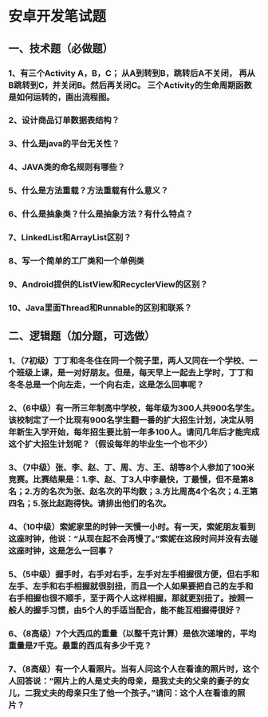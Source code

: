 # 安卓开发笔试题


## 一、技术题（必做题）

### 1、有三个Activity A，B，C； 从A到转到B，跳转后A不关闭， 再从 B跳转到C，并关闭B。然后再关闭C。 三个Activity的生命周期函数是如何运转的，画出流程图。

### 2、设计商品订单数据表结构？

### 3、什么是java的平台无关性？

### 4、JAVA类的命名规则有哪些？

### 5、什么是方法重载？方法重载有什么意义？

### 6、什么是抽象类？什么是抽象方法？有什么特点？

### 7、LinkedList和ArrayList区别？

### 8、写一个简单的工厂类和一个单例类 

### 9、Android提供的ListView和RecyclerView的区别？ 

### 10、Java里面Thread和Runnable的区别和联系？

## 二、逻辑题（加分题，可选做）

### 1、（7初级）丁丁和冬冬住在同一个院子里，两人又同在一个学校、一个班级上课，是一对好朋友。但是，每天早上一起去上学时，丁丁和冬冬总是一个向左走，一个向右走，这是怎么回事呢？

### 2、（6中级）有一所三年制高中学校，每年级为300人共900名学生。该校制定了一个比现有900名学生翻一番的扩大招生计划，决定从明年新生入学开始，每年招生要比前一年多100人。请问几年后才能完成这个扩大招生计划呢？（假设每年的毕业生一个也不少）

### 3、（7中级）张、李、赵、丁、周、方、王、胡等8个人参加了100米竞赛。比赛结果是：1.李、赵、丁3人中李最快，丁最慢，但不是第8名；2.方的名次为张、赵名次的平均数；3.方比周高4个名次；4.王第四名；5.张比赵跑得快。请排出他们的名次。 

### 4、（10中级）索妮家里的时钟一天慢一小时。有一天，索妮朋友看到这座时钟，他说：“从现在起不会再慢了。”索妮在这段时间并没有去碰这座时钟，这是怎么一回事？ 

### 5、（5中级）握手时，右手对右手，左手对左手相握很方便，但右手和左手、左手和右手相握就很别扭，而且一个人如果要把自己的左手和右手相握也很不顺手，至于两个人这样相握，那就更别扭了。按照一般人的握手习惯，由5个人的手适当配合，能不能互相握得很好？ 

### 6、（8高级）7个大西瓜的重量（以整千克计算）是依次递增的，平均重量是7千克。最重的西瓜有多少千克？ 

### 7、（8高级）有一个人看照片。当有人问这个人在看谁的照片时，这个人回答说：“照片上的人是丈夫的母亲，是我丈夫的父亲的妻子的女儿，二我丈夫的母亲只生了他一个孩子。”请问：这个人在看谁的照片？